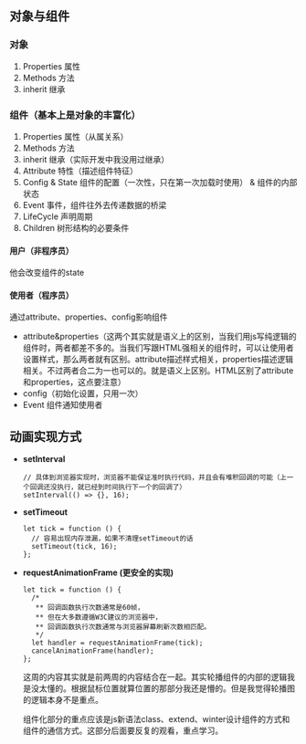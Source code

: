 ## 对象与组件

### 对象

1. Properties 属性
2. Methods 方法
3. inherit 继承

### 组件（基本上是对象的丰富化）

1. Properties 属性（从属关系）
2. Methods 方法
3. inherit 继承（实际开发中我没用过继承）
4. Attribute 特性（描述组件特征）
5. Config & State 组件的配置（一次性，只在第一次加载时使用） & 组件的内部状态
6. Event 事件，组件往外去传递数据的桥梁
7. LifeCycle 声明周期
8. Children 树形结构的必要条件

#### 用户（非程序员）

他会改变组件的state

#### 使用者（程序员）

通过attribute、properties、config影响组件

- attribute&properties（这两个其实就是语义上的区别，当我们用js写纯逻辑的组件时，两者都差不多的。当我们写跟HTML强相关的组件时，可以让使用者设置样式，那么两者就有区别。attribute描述样式相关，properties描述逻辑相关。不过两者合二为一也可以的。就是语义上区别。HTML区别了attribute和properties，这点要注意）
- config（初始化设置，只用一次）
- Event 组件通知使用者

## 动画实现方式

- **setInterval**

  ```
  // 具体到浏览器实现时，浏览器不能保证准时执行代码，并且会有堆积回调的可能（上一个回调还没执行，就已经到时间执行下一个的回调了）
  setInterval(() => {}, 16);
  ```

- **setTimeout**

  ```
  let tick = function () {
    // 容易出现内存泄漏，如果不清理setTimeout的话
    setTimeout(tick, 16);
  };
  ```

- **requestAnimationFrame (更安全的实现)**

  ```
  let tick = function () {
    /*
     ** 回调函数执行次数通常是60帧，
     ** 但在大多数遵循W3C建议的浏览器中，
     ** 回调函数执行次数通常与浏览器屏幕刷新次数相匹配。
     */
    let handler = requestAnimationFrame(tick);
    cancelAnimationFrame(handler);
  };
  ```

  这周的内容其实就是前两周的内容结合在一起。其实轮播组件的内部的逻辑我是没太懂的。根据鼠标位置就算位置的那部分我还是懵的。但是我觉得轮播图的逻辑本身不是重点。

  组件化部分的重点应该是js新语法class、extend、winter设计组件的方式和组件的通信方式。这部分后面要反复的观看，重点学习。